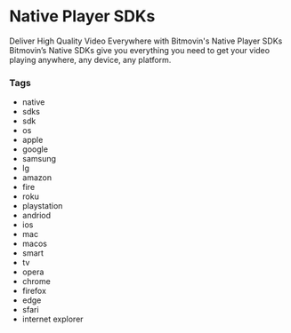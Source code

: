 # Native Player SDKs

Deliver High Quality Video Everywhere with Bitmovin's Native Player SDKs
Bitmovin’s Native SDKs give you everything you need to get your video playing anywhere, any device, any platform.

### Tags

  - native
  - sdks
  - sdk
  - os
  - apple
  - google
  - samsung
  - lg
  - amazon
  - fire
  - roku
  - playstation
  - andriod
  - ios
  - mac
  - macos
  - smart
  - tv
  - opera
  - chrome
  - firefox
  - edge
  - sfari
  - internet explorer